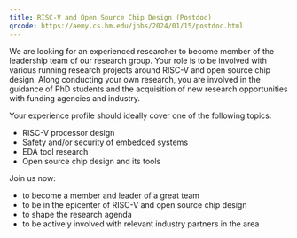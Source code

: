 ```yaml
---
title: RISC-V and Open Source Chip Design (Postdoc)
qrcode: https://aemy.cs.hm.edu/jobs/2024/01/15/postdoc.html
---
```


We are looking for an experienced researcher to become member of the leadership
team of our research group. Your role is to be involved with various running
research projects around RISC-V and open source chip design. Along conducting
your own research, you are involved in the guidance of PhD students and the
acquisition of new research opportunities with funding agencies and industry.

Your experience profile should ideally cover one of the following topics:

- RISC-V processor design
- Safety and/or security of embedded systems
- EDA tool research
- Open source chip design and its tools

Join us now:

- to become a member and leader of a great team
- to be in the epicenter of RISC-V and open source chip design
- to shape the research agenda
- to be actively involved with relevant industry partners in the area
